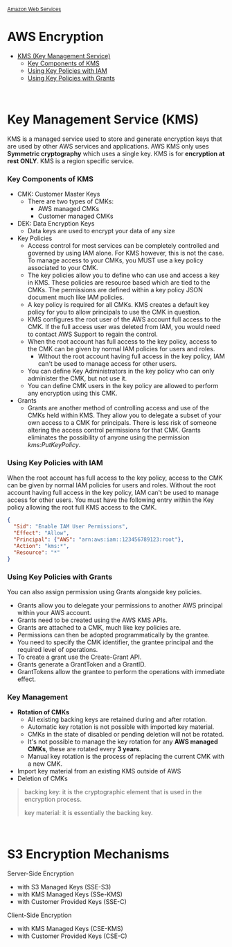<sub>[Amazon Web Services](../pages/aws.md)</sub>

# AWS Encryption

- [KMS (Key Management Service)](#key-management-service-kms)
  - [Key Components of KMS](#key-components-of-kms)
  - [Using Key Policies with IAM](#using-key-policies-with-iam)
  - [Using Key Policies with Grants](#using-key-policies-with-grants)

<br />

# Key Management Service (KMS)

KMS is a managed service used to store and generate encryption keys that are used by other AWS services and applications. AWS KMS only uses **Symmetric cryptography** which uses a single key. KMS is for **encryption at rest ONLY**. KMS is a region specific service. 

### Key Components of KMS
- CMK: Customer Master Keys
  - There are two types of CMKs:
    - AWS managed CMKs
    - Customer managed CMKs
- DEK: Data Encryption Keys
  - Data keys are used to encrypt your data of any size
- Key Policies
  - Access control for most services can be completely controlled and governed by using IAM alone. For KMS however, this is not the case. To manage access to your CMKs, you MUST use a key policy associated to your CMK.
  - The key policies allow you to define who can use and access a key in KMS. These policies are resource based which are tied to the CMKs. The permissions are defined within a key policy JSON document much like IAM policies.
  - A key policy is required for all CMKs. KMS creates a default key policy for you to allow principals to use the CMK in question. 
  - KMS configures the root user of the AWS account full access to the CMK. If the full access user was deleted from IAM, you would need to contact AWS Support to regain the control.
  - When the root account has full access to the key policy, access to the CMK can be given by normal IAM policies for users and roles.
    - Without the root account having full access in the key policy, IAM can't be used to manage access for other users.
  - You can define Key Administrators in the key policy who can only administer the CMK, but not use it.
  - You can define CMK users in the key policy are allowed to perform any encryption using this CMK.
- Grants 
  - Grants are another method of controlling access and use of the CMKs held within KMS. They allow you to delegate a subset of your own access to a CMK for principals. There is less risk of someone altering the access control permissions for that CMK. Grants eliminates the possibility of anyone using the permission _kms:PutKeyPolicy_.

### Using Key Policies with IAM
When the root account has full access to the key policy, access to the CMK can be given by normal IAM policies for users and roles. Without the root account having full access in the key policy, IAM can't be used to manage access for other users. You must have the following entry within the Key policy allowing the root full KMS access to the CMK.
~~~json
{
  "Sid": "Enable IAM User Permissions",
  "Effect": "Allow",
  "Principal": {"AWS": "arn:aws:iam::123456789123:root"},
  "Action": "kms:*",
  "Resource": "*"
}
~~~

### Using Key Policies with Grants

You can also assign permission using Grants alongside key policies.
- Grants allow you to delegate your permissions to another AWS principal within your AWS account.
- Grants need to be created using the AWS KMS APIs.
- Grants are attached to a CMK, much like key policies are.
- Permissions can then be adopted programmatically by the grantee.
- You need to specify the CMK identifier, the grantee principal and the required level of operations.
- To create a grant use the Create-Grant API.
- Grants generate a GrantToken and a GrantID.
- GrantTokens allow the grantee to perform the operations with immediate effect.

### Key Management

- **Rotation of CMKs** 
  - All existing backing keys are retained during and after rotation.
  - Automatic key rotation is not possible with imported key material.
  - CMKs in the state of disabled or pending deletion will not be rotated.
  - It's not possible to manage the key rotation for any **AWS managed CMKs**, these are rotated every **3 years**.
  - Manual key rotation is the process of replacing the current CMK with a new CMK.
- Import key material from an existing KMS outside of AWS
- Deletion of CMKs

> backing key: it is the cryptographic element that is used in the encryption process.
>
> key material: it is essentially the backing key.

<br />

# S3 Encryption Mechanisms

Server-Side Encryption
- with S3 Managed Keys (SSE-S3)
- with KMS Managed Keys (SSe-KMS)
- with Customer Provided Keys (SSE-C)

Client-Side Encryption
- with KMS Managed Keys (CSE-KMS)
- with Customer Provided Keys (CSE-C)

<br />
